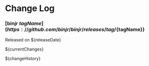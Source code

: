# Change Log

### [binjr ${tagName}](https://github.com/binjr/binjr/releases/tag/${tagName})
Released on ${releaseDate}

${currentChanges}

${changeHistory}